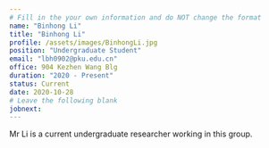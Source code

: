 ```yaml
---
# Fill in the your own information and do NOT change the format
name: "Binhong Li"
title: "Binhong Li"
profile: /assets/images/BinhongLi.jpg
position: "Undergraduate Student"
email: "lbh0902@pku.edu.cn"
office: 904 Kezhen Wang Blg
duration: "2020 - Present"
status: Current
date: 2020-10-28
# Leave the following blank
jobnext: 
---
```


Mr Li is a current undergraduate researcher working in this group.
